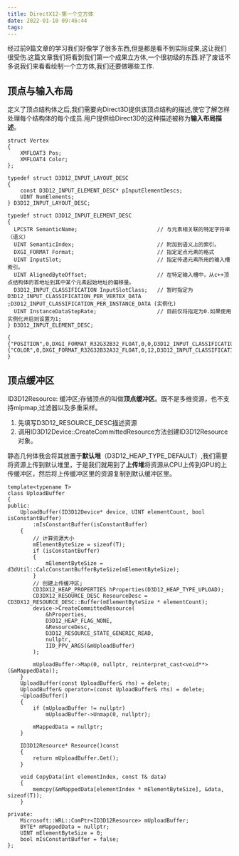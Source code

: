 ```yaml
---
title: DirectX12-第一个立方体
date: 2022-01-10 09:46:44
tags:
---
```


经过前9篇文章的学习我们好像学了很多东西,但是都是看不到实际成果,这让我们很受伤.这篇文章我们将看到我们第一个成果立方体,一个很初级的东西.好了废话不多说我们来看看绘制一个立方体,我们还要做哪些工作.
## 顶点与输入布局
定义了顶点结构体之后,我们需要向Direct3D提供该顶点结构的描述,使它了解怎样处理每个结构体的每个成员.用户提供给Direct3D的这种描述被称为**输入布局描述**。
```
struct Vertex
{
    XMFLOAT3 Pos;
    XMFLOAT4 Color;
};

typedef struct D3D12_INPUT_LAYOUT_DESC
{
    const D3D12_INPUT_ELEMENT_DESC* pInputElementDescs;
    UINT NumElements;
} D3D12_INPUT_LAYOUT_DESC;

typedef struct D3D12_INPUT_ELEMENT_DESC
{
  LPCSTR SemanticName;                         // 与元素相关联的特定字符串（语义）
  UINT SemanticIndex;                          // 附加到语义上的索引。
  DXGI_FORMAT Format;                          // 指定定点元素的格式
  UINT InputSlot;                              // 指定传递元素所用的输入槽索引。
  UINT AlignedByteOffset;                      // 在特定输入槽中，从c++顶点结构体的首地址到其中某个元素起始地址的偏移量。
  D3D12_INPUT_CLASSIFICATION InputSlotClass;   // 暂时指定为 D3D12_INPUT_CLASSIFICATION_PER_VERTEX_DATA ;D3D12_INPUT_CLASSIFICATION_PER_INSTANCE_DATA (实例化)
  UINT InstanceDataStepRate;                   // 目前仅将指定为0.如果使用实例化开启则设置为1;
} D3D12_INPUT_ELEMENT_DESC;

{
{"POSITION",0,DXGI_FORMAT_R32G32B32_FLOAT,0,0,D3D12_INPUT_CLASSIFICATION_PER_VERTEX_DATA,0},
{"COLOR",0,DXGI_FORMAT_R32G32B32A32_FLOAT,0,12,D3D12_INPUT_CLASSIFICATION_PER_VERTEX_DATA,0}
}
```
## 顶点缓冲区
ID3D12Resource: 缓冲区;存储顶点的叫做**顶点缓冲区**。既不是多维资源，也不支持mipmap,过滤器以及多重采样。
1. 先填写D3D12_RESOURCE_DESC描述资源
2. 调用ID3D12Device::CreateCommittedResource方法创建ID3D12Resource对象。

静态几何体我会将其放置于**默认堆**（D3D12_HEAP_TYPE_DEFAULT）,我们需要将资源上传到默认堆里，于是我们就用到了**上传堆**将资源从CPU上传到GPU的上传缓冲区，然后将上传缓冲区里的资源复制到默认缓冲区里。
```
template<typename T>
class UploadBuffer
{
public:
	UploadBuffer(ID3D12Device* device, UINT elementCount, bool isConstantBuffer)
		:mIsConstantBuffer(isConstantBuffer)
	{
		// 计算资源大小
		mElementByteSize = sizeof(T);
		if (isConstantBuffer)
		{
			mElementByteSize = d3dUtil::CalcConstantBufferByteSize(mElementByteSize);
		}
		// 创建上传缓冲区;
		CD3DX12_HEAP_PROPERTIES hProperties(D3D12_HEAP_TYPE_UPLOAD);
		CD3DX12_RESOURCE_DESC ResourceDesc = CD3DX12_RESOURCE_DESC::Buffer(mElementByteSize * elementCount);
		device->CreateCommittedResource(
			&hProperties,
			D3D12_HEAP_FLAG_NONE,
			&ResourceDesc,
			D3D12_RESOURCE_STATE_GENERIC_READ,
			nullptr,
			IID_PPV_ARGS(&mUploadBuffer)
		);

		mUploadBuffer->Map(0, nullptr, reinterpret_cast<void**>(&mMappedData));
	}
	UploadBuffer(const UploadBuffer& rhs) = delete;
	UploadBuffer& operator=(const UploadBuffer& rhs) = delete;
	~UploadBuffer()
	{
		if (mUploadBuffer != nullptr)
			mUploadBuffer->Unmap(0, nullptr);

		mMappedData = nullptr;
	}

	ID3D12Resource* Resource()const
	{
		return mUploadBuffer.Get();
	}

	void CopyData(int elementIndex, const T& data)
	{
		memcpy(&mMappedData[elementIndex * mElementByteSize], &data, sizeof(T));
	}

private:
	Microsoft::WRL::ComPtr<ID3D12Resource> mUploadBuffer;
	BYTE* mMappedData = nullptr;
	UINT mElementByteSize = 0;
	bool mIsConstantBuffer = false;
};

```
